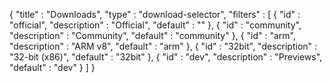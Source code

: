 {
  "title" : "Downloads",
  "type" : "download-selector",
  "filters" : [
  { "id" : "official", "description" : "Official", "default" : "" },
  { "id" : "community", "description" : "Community", "default" : "community" },
  { "id" : "arm", "description" : "ARM v8", "default" : "arm" },
  { "id" : "32bit", "description" : "32-bit (x86)", "default" : "32bit" },
  { "id" : "dev", "description" : "Previews", "default" : "dev" }
  ]
}
